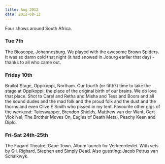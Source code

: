 ```yaml
---
title: Aug 2012
date: 2012-08-12
---
```


Four shows around South Africa.

### Tue 7th

The Bioscope, Johannesburg. We played with the awesome Brown Spiders. It was so damn cold that night (it had snowed in Joburg earlier that day) - thanks to all who came out.

### Friday 10th

Bruilof Stage, Oppikoppi, Northam. Our fourth (or fifth?) time to take the stage at Oppikoppi, the place of the original birth of our brains. We do love that place. Shot to Carel and Retha and Misha and Tess and Boors and all the sound dudes and the mad folk and the proud folk and the dust and the thorns and even Clive E Smith who pissed in my tent. Favourite other gigs of the weekend: Taleswapper, Brendon Shields, Matthew van der Want, Gert Vlok Nel, The Brother Moves On, Eagles of Death Metal, Peachy Keen and Diplo.

### Fri-Sat 24th-25th

The Fugard Theatre, Cape Town. Album launch for Verkeerdevlei. With sets by Gil, Righard, Stephen and Simply Dead. Also guesting: Jacob Petrus van Schalkwyk.
